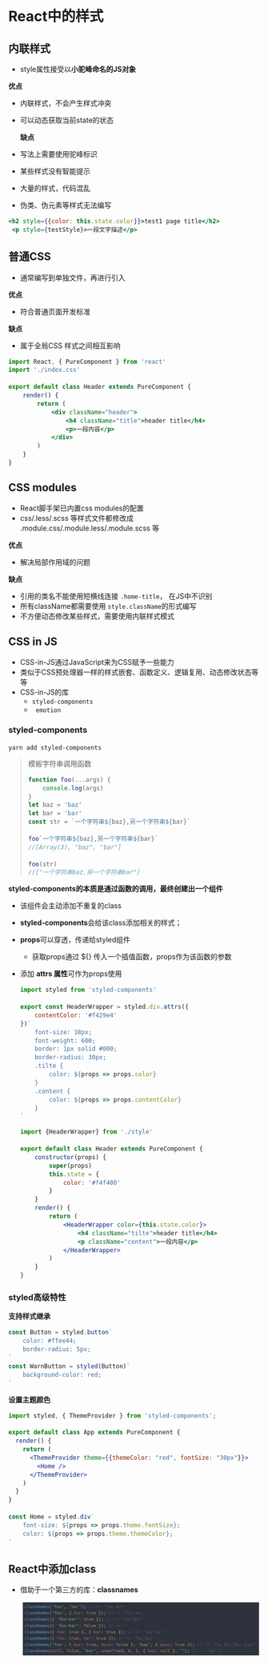 # React中的样式



## 内联样式

- style属性接受以**小驼峰命名的JS对象**

**优点**

- 内联样式，不会产生样式冲突
- 可以动态获取当前state的状态

  **缺点**

- 写法上需要使用驼峰标识
- 某些样式没有智能提示
- 大量的样式，代码混乱
- 伪类、伪元素等样式无法编写

```jsx
<h2 style={{color: this.state.color}}>test1 page title</h2>
 <p style={testStyle}>一段文字描述</p>
```



## 普通CSS

- 通常编写到单独文件，再进行引入

**优点**

- 符合普通页面开发标准

**缺点**

- 属于全局CSS 样式之间相互影响

```jsx
import React, { PureComponent } from 'react'
import './index.css'

export default class Header extends PureComponent {
    render() {
        return (
            <div className="header">
                <h4 className="title">header title</h4>
                <p>一段内容</p>
            </div>
        )
    }
}
```





## CSS modules

- React脚手架已内置css modules的配置
- css/.less/.scss 等样式文件都修改成 .module.css/.module.less/.module.scss 等

**优点**

- 解决局部作用域的问题

**缺点**

- 引用的类名不能使用短横线连接 `.home-title`， 在JS中不识别
- 所有className都需要使用 `style.className`的形式编写
- 不方便动态修改某些样式，需要使用内联样式模式



## CSS in JS

-  CSS-in-JS通过JavaScript来为CSS赋予一些能力
  - 类似于CSS预处理器一样的样式嵌套、函数定义、逻辑复用、动态修改状态等等
- CSS-in-JS的库
  - `styled-components`
  - ` emotion`



### styled-components

```shell
yarn add styled-components
```



> 模板字符串调用函数
>
> ```js
> function foo(...args) {
>     console.log(args)
> }
> let baz = 'baz'
> let bar = 'bar'
> const str = `一个字符串${baz},另一个字符串${bar}`
> 
> foo`一个字符串${baz},另一个字符串${bar}`
> //[Array(3), "baz", "bar"]
> 
> foo(str) 
> //["一个字符串baz,另一个字符串bar"]
> ```



**styled-components的本质是通过函数的调用，最终创建出一个组件**

- 该组件会主动添加不重复的class

- **styled-components**会给该class添加相关的样式；

- **props**可以穿透，传递给styled组件

  - 获取props通过 ${} 传入一个插值函数，props作为该函数的参数

- 添加  **attrs 属性**可作为props使用

  ```js
  import styled from 'styled-components'
  
  export const HeaderWrapper = styled.div.attrs({
      contentColor: '#f429e4'
  })`
      font-size: 18px;
      font-weight: 600;
      border: 1px solid #000;
      border-radius: 30px;
      .tilte {
          color: ${props => props.color}
      }
      .content {
          color: ${props => props.contentColor}
      }
  `
  ```

  ```jsx
  import {HeaderWrapper} from './style'
  
  export default class Header extends PureComponent {
      constructor(props) {
          super(props)
          this.state = {
              color: '#f4f400'
          }
      }
      render() {
          return (
              <HeaderWrapper color={this.state.color}>
                  <h4 className="tilte">header title</h4>
                  <p className="content">一段内容</p>
              </HeaderWrapper>
          )
      }
  }
  ```

  

### styled高级特性

**支持样式继承**

```js
const Button = styled.button`
	color: #ffee44;
	border-radius: 5px;
`
const WarnButton = styled(Button)`
	background-color: red;
`
```

**设置主题颜色**

```jsx
import styled, { ThemeProvider } from 'styled-components';

export default class App extends PureComponent {
  render() {
    return (
      <ThemeProvider theme={{themeColor: "red", fontSize: "30px"}}>
        <Home />
      </ThemeProvider>
    )
  }
}

const Home = styled.div`
	font-size: ${props => props.theme.fontSize};
	color: ${props => props.theme.themeColor};
`
```



## React中添加class

- 借助于一个第三方的库：**classnames**

  ![image-20210116150521318](4.react-css.assets/image-20210116150521318.png)